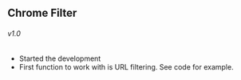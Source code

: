 Chrome Filter
---
###### v1.0
- Started the development
- First function to work with is URL filtering. See code for example.